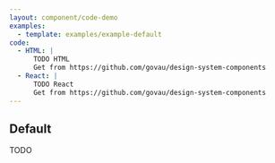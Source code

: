 ```yaml
---
layout: component/code-demo
examples: 
  - template: examples/example-default
code:
  - HTML: |
      TODO HTML
      Get from https://github.com/govau/design-system-components
  - React: |
      TODO React
      Get from https://github.com/govau/design-system-components
---
```

## Default

TODO

